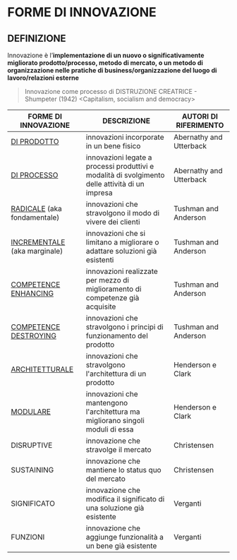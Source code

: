 # FORME DI INNOVAZIONE

## DEFINIZIONE 

Innovazione è l’**implementazione di un nuovo o significativamente migliorato prodotto/processo, metodo di mercato, o un metodo di organizzazione nelle pratiche di business/organizzazione del luogo di lavoro/relazioni esterne**

> Innovazione come processo di DISTRUZIONE CREATRICE
> \- Shumpeter (1942) <Capitalism, socialism and democracy>

| FORME DI INNOVAZIONE  | DESCRIZIONE                                                                                     | AUTORI DI RIFERIMENTO   |
| --------------------- | ----------------------------------------------------------------------------------------------- | ----------------------- |
| [DI PRODOTTO](gip/INNOVAZIONE%20DI%20PRODOTTO%20E%20DI%20PROCESSO.md)           | innovazioni incorporate in un bene fisico                                                       | Abernathy and Utterback |
| [DI PROCESSO](gip/INNOVAZIONE%20DI%20PRODOTTO%20E%20DI%20PROCESSO.md)           | innovazioni legate a processi produttivi e modalità di svolgimento delle attività di un impresa | Abernathy and Utterback |
| [RADICALE](gip/INNOVAZIONE%20RADICALE%20E%20INCREMENTALE.md) (aka fondamentale)             | innovazioni che stravolgono il modo di vivere dei clienti                                       | Tushman and Anderson    |
| [INCREMENTALE](gip/INNOVAZIONE%20RADICALE%20E%20INCREMENTALE.md) (aka marginale)         | innovazioni che si limitano a migliorare o adattare soluzioni già esistenti                     | Tushman and Anderson    |
| [COMPETENCE ENHANCING](gip/INNOVAZIONE%20COMPETENCE%20DESTROYING%20E%20ENHANCING.md)  | innovazioni realizzate per mezzo di miglioramento di competenze già acquisite                   | Tushman and Anderson    |
| [COMPETENCE DESTROYING](gip/INNOVAZIONE%20COMPETENCE%20DESTROYING%20E%20ENHANCING.md) | innovazioni che stravolgono i principi di funzionamento del prodotto                            | Tushman and Anderson    |
| [ARCHITETTURALE](gip/INNOVAZIONE%20ARCHITETTURALE%20E%20MODULARE.md)        | innovazioni che stravolgono l'architettura di un prodotto                                       | Henderson e Clark       |
| [MODULARE](gip/INNOVAZIONE%20ARCHITETTURALE%20E%20MODULARE.md)              | innovazioni che mantengono l'architettura ma migliorano singoli moduli di essa                  | Henderson e Clark       |
| DISRUPTIVE            | innovazione che stravolge il mercato                                                            | Christensen             |
| SUSTAINING            | innovazione che mantiene lo status quo del mercato                                              | Christensen             |
| SIGNIFICATO           | innovazione che modifica il significato di una soluzione già esistente                          | Verganti                |
| FUNZIONI              | innovazione che aggiunge funzionalità a un bene già esistente                                   | Verganti                |                      |                                                                                                 |                         |
